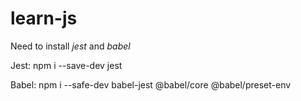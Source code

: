 # learn-js
Need to install *jest* and *babel*

Jest: npm i --save-dev jest

Babel: npm i --safe-dev babel-jest @babel/core @babel/preset-env 
